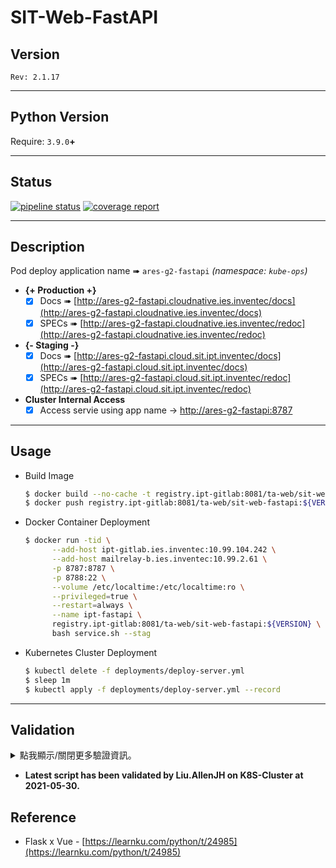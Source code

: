 SIT-Web-FastAPI
==================

## Version
`Rev: 2.1.17`

---

## Python Version
Require: `3.9.0`**+**

---

## Status

[![pipeline status](http://ipt-gitlab.ies.inventec:8081/TA-Web/SIT-Web-FastAPI/badges/master/pipeline.svg)](http://ipt-gitlab.ies.inventec:8081/TA-Web/SIT-Web-FastAPI/commits/master) [![coverage report](http://ipt-gitlab.ies.inventec:8081/TA-Web/SIT-Web-FastAPI/badges/master/coverage.svg)](http://ipt-gitlab.ies.inventec:8081/TA-Web/SIT-Web-FastAPI/-/commits/master)

---

## Description

Pod deploy application name ➠ `ares-g2-fastapi` *(namespace: `kube-ops`)*

  - **{+ Production +}**
    - [x] Docs ➠ [http://ares-g2-fastapi.cloudnative.ies.inventec/docs](http://ares-g2-fastapi.cloudnative.ies.inventec/docs)
    - [x] SPECs ➠ [http://ares-g2-fastapi.cloudnative.ies.inventec/redoc](http://ares-g2-fastapi.cloudnative.ies.inventec/redoc)
  - **{- Staging -}**
    - [x] Docs ➠ [http://ares-g2-fastapi.cloud.sit.ipt.inventec/docs](http://ares-g2-fastapi.cloud.sit.ipt.inventec/docs)
    - [x] SPECs ➠ [http://ares-g2-fastapi.cloud.sit.ipt.inventec/redoc](http://ares-g2-fastapi.cloud.sit.ipt.inventec/redoc)
  - **Cluster Internal Access**
    - [x] Access servie using app name → [http://ares-g2-fastapi:8787](http://ares-g2-fastapi:8787)

---

## Usage

  - Build Image

    ```bash
    $ docker build --no-cache -t registry.ipt-gitlab:8081/ta-web/sit-web-fastapi:${VERSION} .
    $ docker push registry.ipt-gitlab:8081/ta-web/sit-web-fastapi:${VERSION}
    ```

  - Docker Container Deployment

    ```bash
    $ docker run -tid \
          --add-host ipt-gitlab.ies.inventec:10.99.104.242 \
          --add-host mailrelay-b.ies.inventec:10.99.2.61 \
          -p 8787:8787 \
          -p 8788:22 \
          --volume /etc/localtime:/etc/localtime:ro \
          --privileged=true \
          --restart=always \
          --name ipt-fastapi \
          registry.ipt-gitlab:8081/ta-web/sit-web-fastapi:${VERSION} \
          bash service.sh --stag
    ```

  - Kubernetes Cluster Deployment

    ```bash
    $ kubectl delete -f deployments/deploy-server.yml
    $ sleep 1m
    $ kubectl apply -f deployments/deploy-server.yml --record
    ```

---

## Validation

<details>
<summary>點我顯示/關閉更多驗證資訊。</summary>
<ul>
  <li>None.</li>
</ul>
</details>

  - **Latest script has been validated by Liu.AllenJH on K8S-Cluster at 2021-05-30.**

## Reference

  - Flask x Vue - [https://learnku.com/python/t/24985](https://learnku.com/python/t/24985)
